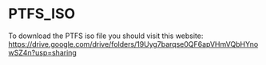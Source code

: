 # PTFS_ISO
To download the PTFS iso file you should visit this website: https://drive.google.com/drive/folders/19Uyg7barqse0QF6apVHmVQbHYnowSZ4n?usp=sharing  
